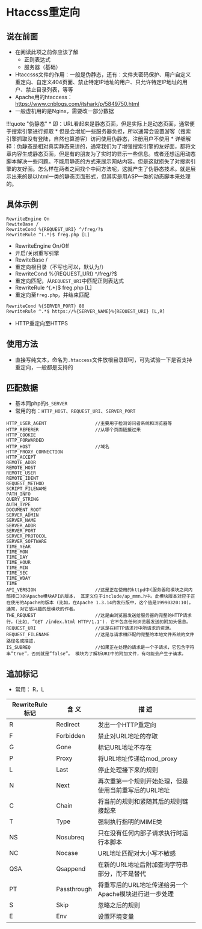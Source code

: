 # Htaccss重定向
## 说在前面
* 在阅读此项之前你应该了解
    * 正则表达式
    * 服务器（基础）
* Htaccsss文件的作用：一般是伪静态，还有：文件夹密码保护、用户自定义重定向、自定义404页面、禁止特定IP地址的用户、只允许特定IP地址的用户、禁止目录列表，等等
* Apache用的htaccess：<https://www.cnblogs.com/itshark/p/5849750.html>
* 一般虚机用的是Nginx，需要改一部分数据

!!!quote "伪静态"
    * 即：URL看起来是静态页面，但是实际上是动态页面，通常便于搜索引擎进行抓取
        * 但是会增加一些服务器负担，所以通常会设置游客（搜索引擎抓取没有登陆，自然也算游客）访问使用伪静态，注册用户不使用
        * 详细解释：伪静态是相对真实静态来讲的，通常我们为了增强搜索引擎的友好面，都将文章内容生成静态页面，但是有的朋友为了实时的显示一些信息。或者还想运用动态脚本解决一些问题。不能用静态的方式来展示网站内容。但是这就损失了对搜索引擎的友好面。怎么样在两者之间找个中间方法呢，这就产生了伪静态技术。就是展示出来的是以html一类的静态页面形式，但其实是用ASP一类的动态脚本来处理的。

## 具体示例

```
RewriteEngine On
RewiteBase /
RewriteCond %{REQUEST_URI} ^/freg/?$
RewriteRule ^(.*)$ freg.php [L]
```

* RewriteEngine On/Off
* 开启/关闭重写引擎
* RewiteBase /
* 重定向根目录（不写也可以，默认为/）
* RewriteCond %{REQUEST_URI} ^/freg/?$
* 重定向匹配，从`REQUEST_URI`中匹配正则表达式
* RewriteRule ^(.*)$ freg.php [L]
* 重定向至`freg.php`，并结束匹配

```
RewriteCond %{SERVER_PORT} 80
RewriteRule ^.*$ https://%{SERVER_NAME}%{REQUEST_URI} [L,R]
```
* HTTP重定向至HTTPS

## 使用方法
* 直接写纯文本，命名为`.htaccess`文件放根目录即可，可先试验一下是否支持重定向，一般都是支持的

## 匹配数据
* 基本同php的`$_SERVER`
* 常用的有：`HTTP_HOST`、`REQUEST_URI`、`SERVER_PORT`

```
HTTP_USER_AGENT                  //主要用于检测访问者系统和浏览器等
HTTP_REFERER                     //从哪个页面链接过来 
HTTP_COOKIE
HTTP_FORWARDED
HTTP_HOST                        //域名
HTTP_PROXY_CONNECTION
HTTP_ACCEPT                      
REMOTE_ADDR
REMOTE_HOST
REMOTE_USER
REMOTE_IDENT
REQUEST_METHOD
SCRIPT_FILENAME
PATH_INFO
QUERY_STRING
AUTH_TYPE
DOCUMENT_ROOT
SERVER_ADMIN
SERVER_NAME
SERVER_ADDR
SERVER_PORT
SERVER_PROTOCOL
SERVER_SOFTWARE
TIME_YEAR
TIME_MON
TIME_DAY
TIME_HOUR
TIME_MIN
TIME_SEC
TIME_WDAY
TIME
API_VERSION                      //这是正在使用的httpd中(服务器和模块之间内部接口)的Apache模块API的版本， 其定义位于include/ap_mmn.h中。此模块版本对应于正在使用的Apache的版本 (比如，在Apache 1.3.14的发行版中，这个值是19990320:10)。 通常，对它感兴趣的是模块的作者。
THE_REQUEST                      //这是由浏览器发送给服务器的完整的HTTP请求行。(比如, “GET /index.html HTTP/1.1″). 它不包含任何浏览器发送的附加头信息。
REQUEST_URI                      //这是在HTTP请求行中所请求的资源。
REQUEST_FILENAME                 //这是与请求相匹配的完整的本地文件系统的文件路径名或描述.
IS_SUBREQ                        //如果正在处理的请求是一个子请求，它包含字符串”true”，否则就是”false”。 模块为了解析URI中的附加文件，有可能会产生子请求。
```



## 追加标记
* 常用： R，L

| RewriteRule标记 | 含 义       | 描 述                                                 |
| --------------- | ----------- | ----------------------------------------------------- |
| R               | Redirect    | 发出一个HTTP重定向                                    |
| F               | Forbidden   | 禁止对URL地址的存取                                   |
| G               | Gone        | 标记URL地址不存在                                     |
| P               | Proxy       | 将URL地址传递给mod_proxy                              |
| L               | Last        | 停止处理接下来的规则                                  |
| N               | Next        | 再次重第一个规则开始处理，但是使用当前重写后的URL地址 |
| C               | Chain       | 将当前的规则和紧随其后的规则链接起来                  |
| T               | Type        | 强制执行指明的MIME类                                  |
| NS              | Nosubreq    | 只在没有任何内部子请求执行时运行本脚本                |
| NC              | Nocase      | URL地址匹配对大小写不敏感                             |
| QSA             | Qsappend    | 在新的URL地址后附加查询字符串部分，而不是替代         |
| PT              | Passthrough | 将重写后的URL地址传递给另一个Apache模块进行进一步处理 |
| S               | Skip        | 忽略之后的规则                                        |
| E               | Env         | 设置环境变量                                          |







